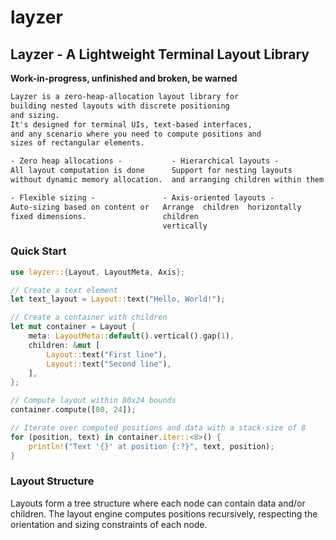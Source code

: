 # layzer

## Layzer - A Lightweight Terminal Layout Library

**Work-in-progress, unfinished and broken, be warned**

```txt
Layzer is a zero-heap-allocation layout library for
building nested layouts with discrete positioning
and sizing.
It's designed for terminal UIs, text-based interfaces,
and any scenario where you need to compute positions and
sizes of rectangular elements.

- Zero heap allocations -           - Hierarchical layouts -
All layout computation is done      Support for nesting layouts
without dynamic memory allocation.  and arranging children within them.

- Flexible sizing -               - Axis-oriented layouts -
Auto-sizing based on content or   Arrange  children  horizontally
fixed dimensions.                 children
                                  vertically
```
### Quick Start

```rust
use layzer::{Layout, LayoutMeta, Axis};

// Create a text element
let text_layout = Layout::text("Hello, World!");

// Create a container with children
let mut container = Layout {
    meta: LayoutMeta::default().vertical().gap(1),
    children: &mut [
        Layout::text("First line"),
        Layout::text("Second line"),
    ],
};

// Compute layout within 80x24 bounds
container.compute([80, 24]);

// Iterate over computed positions and data with a stack-size of 8
for (position, text) in container.iter::<8>() {
    println!("Text '{}' at position {:?}", text, position);
}
```

### Layout Structure

Layouts form a tree structure where each node can contain data and/or children.
The layout engine computes positions recursively, respecting the orientation
and sizing constraints of each node.

